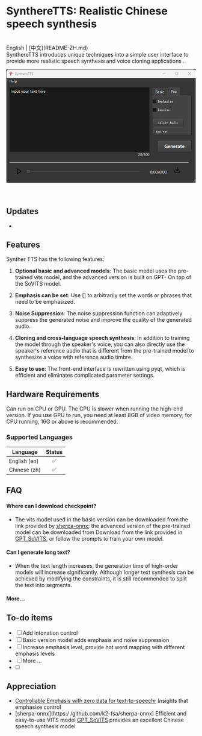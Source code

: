 # SynthereTTS: Realistic Chinese speech synthesis 

<br> 
English | [中文](README-ZH.md)
<br> SynthereTTS introduces unique techniques into a simple user interface to provide more realistic speech synthesis and voice cloning applications . 

![mainframe](./resource/main.png) 

<br> 

## Updates 

- 

  

## Features 

Synther TTS has the following features: 

1. **Optional basic and advanced models**: The basic model uses the pre-trained vits model, and the advanced version is built on GPT- On top of the SoVITS model. 

2. **Emphasis can be set**: Use [] to arbitrarily set the words or phrases that need to be emphasized. 

3. **Noise Suppression**: The noise suppression function can adaptively suppress the generated noise and improve the quality of the generated audio. 

4. **Cloning and cross-language speech synthesis**: In addition to training the model through the speaker's voice, you can also directly use the speaker's reference audio that is different from the pre-trained model to synthesize a voice with reference audio timbre. 
5. **Easy to use**: The front-end interface is rewritten using pyqt, which is efficient and eliminates complicated parameter settings. 



## Hardware Requirements 

 Can run on CPU or GPU. The CPU is slower when running the high-end version. If you use GPU to run, you need at least 8GB of video memory; for CPU running, 16G or above is recommended. 



### Supported Languages 

| Language | Status |
| ------- |:---:|
| English (en) | ✅ |
| Chinese (zh) | ✅ |

## FAQ 

#### Where can I download checkpoint? 

* The vits model used in the basic version can be downloaded from the link provided by [sherpa-onnx](https://github.com/k2-fsa/sherpa-onnx); the advanced version of the pre-trained model can be downloaded from Download from the link provided in [GPT_SoVITS](https://github.com/RVC-Boss/GPT-SoVITS), or follow the prompts to train your own model. 

#### Can I generate long text? 

* When the text length increases, the generation time of high-order models will increase significantly. Although longer text synthesis can be achieved by modifying the constraints, it is still recommended to split the text into segments. 

#### More... 

## To-do items 
- [ ] Add intonation control 
- [ ] Basic version model adds emphasis and noise suppression 
- [ ] Increase emphasis level, provide hot word mapping with different emphasis levels 
- [ ] More ... 
- [ ] 

## Appreciation 

- [Controllable Emphasis with zero data for text-to-speechr](https://arxiv.org/abs/2307.07062) Insights that emphasize control 
- [sherpa-onnx](https:/ /github.com/k2-fsa/sherpa-onnx) Efficient and easy-to-use VITS model
[GPT_SoVITS](https://github.com/RVC-Boss/GPT-SoVITS) provides an excellent Chinese speech synthesis model